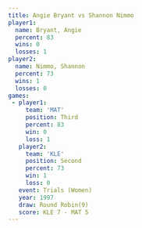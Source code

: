 ```yaml
---
title: Angie Bryant vs Shannon Nimmo
player1:              
  name: Bryant, Angie 
  percent: 83         
  wins: 0             
  losses: 1           
player2:              
  name: Nimmo, Shannon
  percent: 73         
  wins: 1             
  losses: 0           
games:
 - player1:         
     team: 'MAT'    
     position: Third
     percent: 83    
     win: 0         
     loss: 1        
   player2:          
     team: 'KLE'     
     position: Second
     percent: 73     
     win: 1          
     loss: 0         
   event: Trials (Women)
   year: 1997           
   draw: Round Robin(9) 
   score: KLE 7 - MAT 5 
---
```

